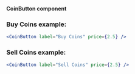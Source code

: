 #### CoinButton component

### Buy Coins example:
```jsx
<CoinButton label="Buy Coins" price={2.5} />
```

### Sell Coins example:
```jsx
<CoinButton label="Sell Coins" price={2.5} />
```

